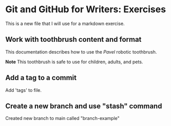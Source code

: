 # Git and GitHub for Writers: Exercises
This is a new file that I will use for a markdown exercise.


## Work with toothbrush content and format
This documentation describes how to use the _Pavel_ robotic
toothbrush.

**Note** This toothbrush is safe to use for children,
adults, and pets.

## Add a tag to a commit
Add 'tags' to file.

## Create a new branch and use "stash" command
Created new branch to main called "branch-example"
